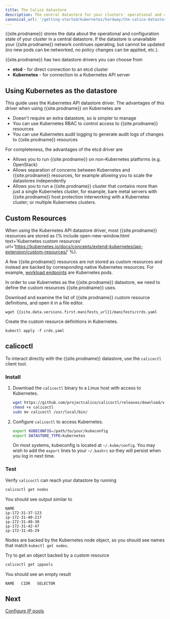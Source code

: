 ```yaml
---
title: The Calico datastore
description: The central datastore for your clusters' operational and configuration state.
canonical_url: '/getting-started/kubernetes/hardway/the-calico-datastore'
---
```


{{site.prodname}} stores the data about the operational and configuration state of your cluster in a central datastore. If the datastore is unavailable
your {{site.prodname}} network continues operating, but cannot be updated (no new pods can be networked, no policy changes can be applied, etc.).

{{site.prodname}} has two datastore drivers you can choose from

- **etcd** - for direct connection to an etcd cluster
- **Kubernetes** - for connection to a Kubernetes API server

## Using Kubernetes as the datastore

This guide uses the Kubernetes API datastore driver. The advantages of this driver when using {{site.prodname}} on Kubernetes are

- Doesn't require an extra datastore, so is simpler to manage
- You can use Kubernetes RBAC to control access to {{site.prodname}} resources
- You can use Kubernetes audit logging to generate audit logs of changes to {{site.prodname}} resources

For completeness, the advantages of the etcd driver are

- Allows you to run {{site.prodname}} on non-Kubernetes platforms (e.g. OpenStack)
- Allows separation of concerns between Kubernetes and {{site.prodname}} resources, for example allowing you to scale the datastores independently
- Allows you to run a {{site.prodname}} cluster that contains more than just a single Kubernetes cluster, for example, bare metal servers with {{site.prodname}}
  host protection interworking with a Kubernetes cluster; or multiple Kubernetes clusters.

## Custom Resources

When using the Kubernetes API datastore driver, most {{site.prodname}} resources are stored as {% include open-new-window.html text='Kubernetes custom resources' url='https://kubernetes.io/docs/concepts/extend-kubernetes/api-extension/custom-resources/' %}.

A few {{site.prodname}} resources are not stored as custom resources and instead are backed by corresponding native Kubernetes resources. For example, [workload endpoints](/reference/resources/workloadendpoint) are Kubernetes pods.

In order to use Kubernetes as the {{site.prodname}} datastore, we need to define the custom resources {{site.prodname}} uses.

Download and examine the list of {{site.prodname}} custom resource definitions, and open it in a file editor.

```
wget {{site.data.versions.first.manifests_url}}/manifests/crds.yaml
```

Create the custom resource definitions in Kubernetes.

```
kubectl apply -f crds.yaml
```

## calicoctl

To interact directly with the {{site.prodname}} datastore, use the `calicoctl` client tool.

### Install

1. Download the `calicoctl` binary to a Linux host with access to Kubernetes.

   ```bash
   wget https://github.com/projectcalico/calicoctl/releases/download/v3.20.0/calicoctl
   chmod +x calicoctl
   sudo mv calicoctl /usr/local/bin/
   ```

1. Configure `calicoctl` to access Kubernetes.

   ```bash
   export KUBECONFIG=/path/to/your/kubeconfig
   export DATASTORE_TYPE=kubernetes
   ```

   On most systems, kubeconfig is located at `~/.kube/config`. You may wish to add the `export` lines to your `~/.bashrc` so they will persist when you log in next time.

### Test

Verify `calicoctl` can reach your datastore by running

```bash
calicoctl get nodes
```

You should see output similar to

```
NAME
ip-172-31-37-123
ip-172-31-40-217
ip-172-31-40-30
ip-172-31-42-47
ip-172-31-45-29
```

Nodes are backed by the Kubernetes node object, so you should see names that match `kubectl get nodes`.

Try to get an object backed by a custom resource

```bash
calicoctl get ippools
```

You should see an empty result

```
NAME   CIDR   SELECTOR

```

## Next

[Configure IP pools](./configure-ip-pools)
